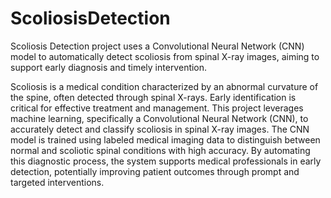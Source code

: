# ScoliosisDetection
Scoliosis Detection project uses a Convolutional Neural Network (CNN) model to automatically detect scoliosis from spinal X-ray images, aiming to support early diagnosis and timely intervention.

Scoliosis is a medical condition characterized by an abnormal curvature of the spine, often detected through spinal X-rays. Early identification is critical for effective treatment and management. This project leverages machine learning, specifically a Convolutional Neural Network (CNN), to accurately detect and classify scoliosis in spinal X-ray images. The CNN model is trained using labeled medical imaging data to distinguish between normal and scoliotic spinal conditions with high accuracy. By automating this diagnostic process, the system supports medical professionals in early detection, potentially improving patient outcomes through prompt and targeted interventions.
